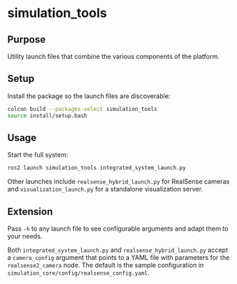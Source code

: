 # simulation_tools

## Purpose
Utility launch files that combine the various components of the platform.

## Setup
Install the package so the launch files are discoverable:

```bash
colcon build --packages-select simulation_tools
source install/setup.bash
```

## Usage
Start the full system:

```bash
ros2 launch simulation_tools integrated_system_launch.py
```

Other launches include `realsense_hybrid_launch.py` for RealSense cameras and `visualization_launch.py` for a standalone visualization server.

## Extension
Pass `-h` to any launch file to see configurable arguments and adapt them to your needs.

Both `integrated_system_launch.py` and `realsense_hybrid_launch.py` accept a
`camera_config` argument that points to a YAML file with parameters for the
`realsense2_camera` node. The default is the sample configuration in
`simulation_core/config/realsense_config.yaml`.
